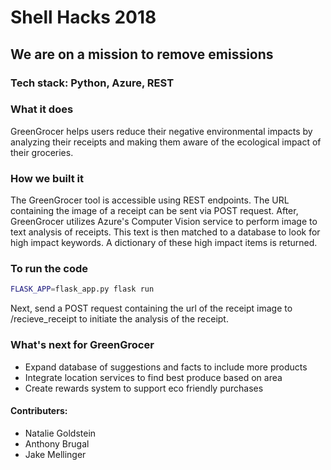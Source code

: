 # Shell Hacks 2018

## We are on a mission to remove emissions

### Tech stack: Python, Azure, REST

### What it does
GreenGrocer helps users reduce their negative environmental impacts by analyzing their receipts and making them aware of the ecological impact of their groceries.

### How we built it
The GreenGrocer tool is accessible using REST endpoints. The URL containing the image of a receipt can be sent via POST request. After, GreenGrocer utilizes Azure's Computer Vision service to perform image to text analysis of receipts. This text is then matched to a database to look for high impact keywords. A dictionary of these high impact items is returned. 


### To run the code

```bash
FLASK_APP=flask_app.py flask run
```
Next, send a POST request containing the url of the receipt image to <url>/recieve_receipt to initiate the analysis of the receipt. 


### What's next for GreenGrocer
* Expand database of suggestions and facts to include more products
* Integrate location services to find best produce based on area
* Create rewards system to support eco friendly purchases


#### Contributers:
* Natalie Goldstein
* Anthony Brugal
* Jake Mellinger 
